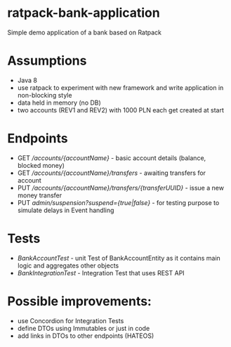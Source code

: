 # ratpack-bank-application
Simple demo application of a bank based on Ratpack

# Assumptions
- Java 8
- use ratpack to experiment with new framework and write application in non-blocking style
- data held in memory (no DB)
- two accounts (REV1 and REV2) with 1000 PLN each get created at start

# Endpoints
- GET */accounts/{accountName}* - basic account details (balance, blocked money)
- GET */accounts/{accountName}/transfers* - awaiting transfers for account
- PUT */accounts/{accountName}/transfers/{transferUUID}* - issue a new money transfer
- PUT *admin/suspension?suspend={true|false}* - for testing purpose to simulate delays in Event handling

# Tests
- *BankAccountTest* - unit Test of BankAccountEntity as it contains main logic and aggregates other objects
- *BankIntegrationTest* - Integration Test that uses REST API

# Possible improvements:
- use Concordion for Integration Tests
- define DTOs using Immutables or just in code
- add links in DTOs to other endpoints (HATEOS)
